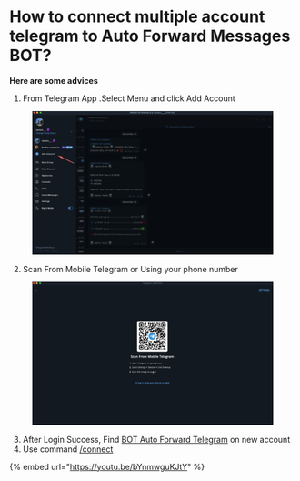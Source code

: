 # How to connect multiple account telegram to Auto Forward Messages BOT?

**Here are some advices**&#x20;

1. From Telegram App .Select Menu and click Add Account

<figure><img src="../../.gitbook/assets/image (76).png" alt=""><figcaption></figcaption></figure>

2. Scan From Mobile Telegram or Using your phone number

<figure><img src="../../.gitbook/assets/image (77).png" alt=""><figcaption></figcaption></figure>

3. After Login Success, Find [BOT Auto Forward Telegram](https://t.me/Auto\_Forward\_Messages\_Bot) on new account
4. Use command [/connect](../../guides/how-to-connect.md)

{% embed url="https://youtu.be/bYnmwguKJtY" %}
